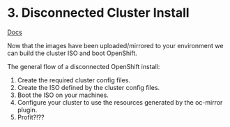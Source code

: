 # 3. Disconnected Cluster Install

[Docs](https://docs.redhat.com/en/documentation/openshift_container_platform/4.17/html/disconnected_environments/mirroring-in-disconnected-environments)

Now that the images have been uploaded/mirrored to your environment we can build the cluster ISO and boot OpenShift.

The general flow of a disconnected OpenShift install: 

1. Create the required cluster config files.
1. Create the ISO defined by the cluster config files.
1. Boot the ISO on your machines.
1. Configure your cluster to use the resources generated by the oc-mirror plugin.
1. Profit?!??